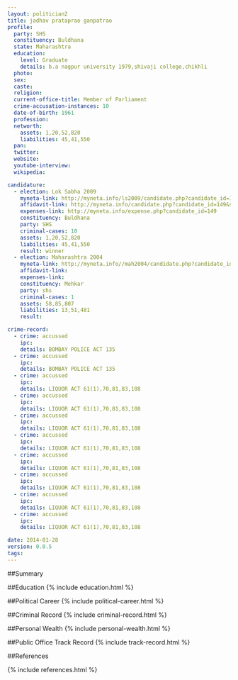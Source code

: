 ```yaml
---
layout: politician2
title: jadhav prataprao ganpatrao
profile: 
  party: SHS
  constituency: Buldhana
  state: Maharashtra
  education: 
    level: Graduate
    details: b.a nagpur university 1979,shivaji college,chikhli
  photo: 
  sex: 
  caste: 
  religion: 
  current-office-title: Member of Parliament
  crime-accusation-instances: 10
  date-of-birth: 1961
  profession: 
  networth: 
    assets: 1,20,52,820
    liabilities: 45,41,550
  pan: 
  twitter: 
  website: 
  youtube-interview: 
  wikipedia: 

candidature: 
  - election: Lok Sabha 2009
    myneta-link: http://myneta.info/ls2009/candidate.php?candidate_id=149
    affidavit-link: http://myneta.info/candidate.php?candidate_id=149&scan=original
    expenses-link: http://myneta.info/expense.php?candidate_id=149
    constituency: Buldhana 
    party: SHS
    criminal-cases: 10
    assets: 1,20,52,820
    liabilities: 45,41,550
    result: winner 
  - election: Maharashtra 2004
    myneta-link: http://myneta.info//mah2004/candidate.php?candidate_id=106
    affidavit-link: 
    expenses-link: 
    constituency: Mehkar 
    party: shs
    criminal-cases: 1
    assets: 58,85,807
    liabilities: 13,51,481
    result:  

crime-record: 
  - crime: accussed
    ipc: 
    details: BOMBAY POLICE ACT 135 
  - crime: accussed
    ipc: 
    details: BOMBAY POLICE ACT 135 
  - crime: accussed
    ipc: 
    details: LIQUOR ACT 61(1),70,81,83,108 
  - crime: accussed
    ipc: 
    details: LIQUOR ACT 61(1),70,81,83,108 
  - crime: accussed
    ipc: 
    details: LIQUOR ACT 61(1),70,81,83,108 
  - crime: accussed
    ipc: 
    details: LIQUOR ACT 61(1),70,81,83,108 
  - crime: accussed
    ipc: 
    details: LIQUOR ACT 61(1),70,81,83,108 
  - crime: accussed
    ipc: 
    details: LIQUOR ACT 61(1),70,81,83,108 
  - crime: accussed
    ipc: 
    details: LIQUOR ACT 61(1),70,81,83,108 
  - crime: accussed
    ipc: 
    details: LIQUOR ACT 61(1),70,81,83,108 

date: 2014-01-28
version: 0.0.5
tags: 
---
```

##Summary


##Education
{% include education.html %}


##Political Career
{% include political-career.html %}


##Criminal Record
{% include criminal-record.html %}


##Personal Wealth
{% include personal-wealth.html %}


##Public Office Track Record
{% include track-record.html %}


##References


{% include references.html %}
